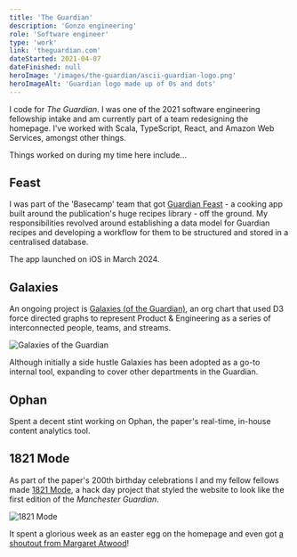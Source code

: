 ```yaml
---
title: 'The Guardian'
description: 'Gonzo engineering'
role: 'Software engineer'
type: 'work'
link: 'theguardian.com'
dateStarted: 2021-04-07
dateFinished: null
heroImage: '/images/the-guardian/ascii-guardian-logo.png'
heroImageAlt: 'Guardian logo made up of 0s and dots'
---
```


I code for _The Guardian_. I was one of the 2021 software engineering fellowship intake and am currently part of a team redesigning the homepage. I've worked with Scala, TypeScript, React, and Amazon Web Services, amongst other things.

Things worked on during my time here include...

## Feast

I was part of the 'Basecamp' team that got [Guardian Feast](https://www.theguardian.com/help/insideguardian/2024/apr/17/introducing-the-feast-app) - a cooking app built around the publication's huge recipes library - off the ground. My responsibilities revolved around establishing a data model for Guardian recipes and developing a workflow for them to be structured and stored in a centralised database.

The app launched on iOS in March 2024.

## Galaxies

An ongoing project is [Galaxies (of the Guardian)](https://www.theguardian.com/info/2023/feb/03/galaxies-of-the-guardian-the-formation-of-an-irregular-org-chart), an org chart that used D3 force directed graphs to represent Product & Engineering as a series of interconnected people, teams, and streams.

![Galaxies of the Guardian](/images/the-guardian/galaxies-screenshot.png)

Although initially a side hustle Galaxies has been adopted as a go-to internal tool, expanding to cover other departments in the Guardian.

## Ophan

Spent a decent stint working on Ophan, the paper's real-time, in-house content analytics tool.

## 1821 Mode

As part of the paper's 200th birthday celebrations I and my fellow fellows made [1821 Mode](https://web.archive.org/web/20210506083228/https://1821-mode.theguardian.com/), a hack day project that styled the website to look like the first edition of the _Manchester Guardian_.

![1821 Mode](/images/the-guardian/1821-mode.webp)

It spent a glorious week as an easter egg on the homepage and even got [a shoutout from Margaret Atwood](https://twitter.com/margaretatwood/status/1390683375720189954)!

